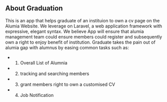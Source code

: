 
## About Graduation 
This is an app that helps graduate of an instituion to own a cv page on the Alumia Website. We leverage on Laravel,  a web application framework with expressive, elegant syntax. We believe App will ensure that alumia management team could ensure members could register  and subsequently own a right to enjoy benefit of institution.
Graduate takes the pain out of alumia gap with alumnus by easing common tasks such as:

- 1. Overall List of Alumnia
- 2. tracking and searching members
- 3. grant members right to own a customised CV
- 4. Job Notification 



